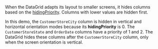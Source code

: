 When the DataGrid adapts its layout to smaller screens, it hides columns based on the [hidingPriority](/Documentation/ApiReference/UI_Components/dxDataGrid/Configuration/columns/#hidingPriority). Columns with lower values are hidden first. 

In this demo, the `CustomerStoreCity` column is hidden in vertical and horizontal orientation modes because its **hidingPriority** is 0. The `CustomerStoreState` and `OrderDate` columns have a priority of 1 and 2. The DataGrid hides these columns after the `CustomerStoreCity` column, only when the screen orientation is vertical.
